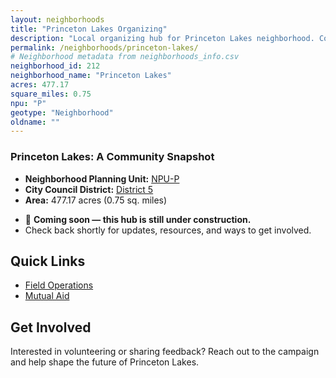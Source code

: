 ```yaml
---
layout: neighborhoods
title: "Princeton Lakes Organizing"
description: "Local organizing hub for Princeton Lakes neighborhood. Connect with field operations, mutual aid, and community organizing efforts."
permalink: /neighborhoods/princeton-lakes/
# Neighborhood metadata from neighborhoods_info.csv
neighborhood_id: 212
neighborhood_name: "Princeton Lakes"
acres: 477.17
square_miles: 0.75
npu: "P"
geotype: "Neighborhood"
oldname: ""
---
```


### **Princeton Lakes: A Community Snapshot**

  * **Neighborhood Planning Unit:** [NPU-P](https://www.atlantaga.gov/government/departments/city-planning/neighborhood-planning-units/neighborhood-and-npu-contacts)
  * **City Council District:** [District 5](https://citycouncil.atlantaga.gov/council-members/antonio-lewis)
  * **Area:** 477.17 acres (0.75 sq. miles)

- 🚧 **Coming soon — this hub is still under construction.**
- Check back shortly for updates, resources, and ways to get involved.

## Quick Links

- [Field Operations](./field-ops/)
- [Mutual Aid](./mutual-aid/)

## Get Involved

Interested in volunteering or sharing feedback? Reach out to the campaign and help shape the future of Princeton Lakes.
